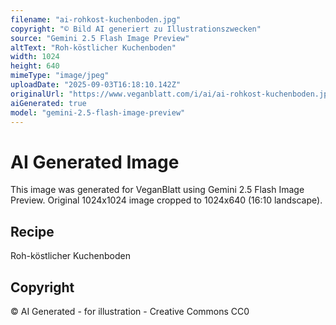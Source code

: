 ```yaml
---
filename: "ai-rohkost-kuchenboden.jpg"
copyright: "© Bild AI generiert zu Illustrationszwecken"
source: "Gemini 2.5 Flash Image Preview"
altText: "Roh-köstlicher Kuchenboden"
width: 1024
height: 640
mimeType: "image/jpeg"
uploadDate: "2025-09-03T16:18:10.142Z"
originalUrl: "https://www.veganblatt.com/i/ai/ai-rohkost-kuchenboden.jpg"
aiGenerated: true
model: "gemini-2.5-flash-image-preview"
---
```


# AI Generated Image

This image was generated for VeganBlatt using Gemini 2.5 Flash Image Preview.
Original 1024x1024 image cropped to 1024x640 (16:10 landscape).

## Recipe
Roh-köstlicher Kuchenboden

## Copyright
© AI Generated - for illustration - Creative Commons CC0
